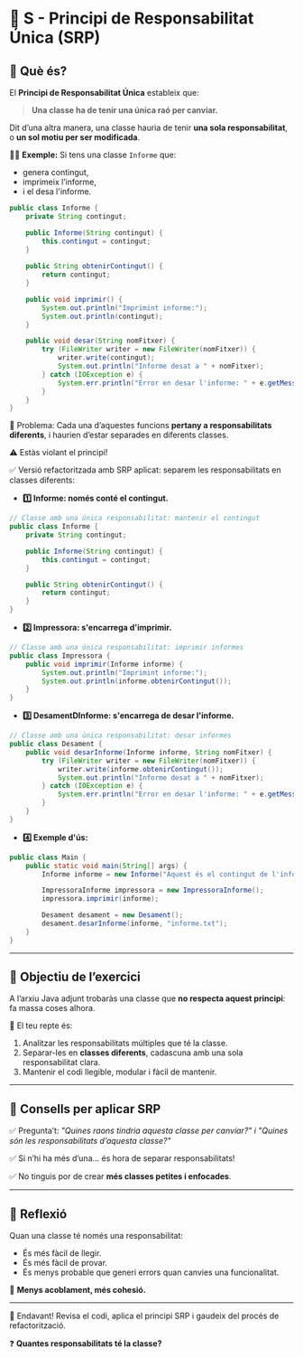 # 🧱 S - Principi de Responsabilitat Única (SRP)

## 🧠 Què és?

El **Principi de Responsabilitat Única** estableix que:

> **Una classe ha de tenir una única raó per canviar.**

Dit d’una altra manera, una classe hauria de tenir **una sola responsabilitat**, o **un sol motiu per ser modificada**.

👩‍🏫 **Exemple:**
Si tens una classe `Informe` que:
- genera contingut,
- imprimeix l’informe,
- i el desa l'informe.

```java
public class Informe {
    private String contingut;

    public Informe(String contingut) {
        this.contingut = contingut;
    }
    
    public String obtenirContingut() {
        return contingut;
    }

    public void imprimir() {
        System.out.println("Imprimint informe:");
        System.out.println(contingut);
    }

    public void desar(String nomFitxer) {
        try (FileWriter writer = new FileWriter(nomFitxer)) {
            writer.write(contingut);
            System.out.println("Informe desat a " + nomFitxer);
        } catch (IOException e) {
            System.err.println("Error en desar l'informe: " + e.getMessage());
        }
    }
}
```
🔴 Problema: Cada una d’aquestes funcions **pertany a responsabilitats diferents**, i haurien d’estar separades en diferents classes.

⚠️ Estàs violant el principi! 

✅ Versió refactoritzada amb SRP aplicat: separem les responsabilitats en classes diferents:

- **1️⃣ Informe: només conté el contingut.**

```java
// Classe amb una única responsabilitat: mantenir el contingut
public class Informe {
    private String contingut;

    public Informe(String contingut) {
        this.contingut = contingut;
    }

    public String obtenirContingut() {
        return contingut;
    }
}
```

- **2️⃣ Impressora: s'encarrega d'imprimir.**

```java
// Classe amb una única responsabilitat: imprimir informes
public class Impressora {
    public void imprimir(Informe informe) {
        System.out.println("Imprimint informe:");
        System.out.println(informe.obtenirContingut());
    }
}
```
- **3️⃣ DesamentDInforme: s'encarrega de desar l'informe.**

```java
// Classe amb una única responsabilitat: desar informes
public class Desament {
    public void desarInforme(Informe informe, String nomFitxer) {
        try (FileWriter writer = new FileWriter(nomFitxer)) {
            writer.write(informe.obtenirContingut());
            System.out.println("Informe desat a " + nomFitxer);
        } catch (IOException e) {
            System.err.println("Error en desar l'informe: " + e.getMessage());
        }
    }
}
```
- **4️⃣ Exemple d'ús:**

```java
public class Main {
    public static void main(String[] args) {
        Informe informe = new Informe("Aquest és el contingut de l'informe.");

        ImpressoraInforme impressora = new ImpressoraInforme();
        impressora.imprimir(informe);

        Desament desament = new Desament();
        desament.desarInforme(informe, "informe.txt");
    }
}
```
---

## 🎯 Objectiu de l’exercici

A l’arxiu Java adjunt trobaràs una classe que **no respecta aquest principi**: fa massa coses alhora.

🔧 El teu repte és:

1. Analitzar les responsabilitats múltiples que té la classe.
2. Separar-les en **classes diferents**, cadascuna amb una sola responsabilitat clara.
3. Mantenir el codi llegible, modular i fàcil de mantenir.

---

## 📌 Consells per aplicar SRP

✅ Pregunta’t: *"Quines raons tindria aquesta classe per canviar?" i "Quines són les responsabilitats d’aquesta classe?"*

✅ Si n’hi ha més d’una... és hora de separar responsabilitats!

✅ No tinguis por de crear **més classes petites i enfocades**.

---


## 💬 Reflexió

Quan una classe té només una responsabilitat:
- És més fàcil de llegir.
- És més fàcil de provar.
- És menys probable que generi errors quan canvies una funcionalitat.

🔁 **Menys acoblament, més cohesió.**

---

🚀 Endavant! Revisa el codi, aplica el principi SRP i gaudeix del procés de refactorització.

❓ **Quantes responsabilitats té la classe?**

